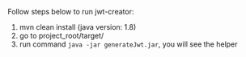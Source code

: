 Follow steps below to run jwt-creator:

1. mvn clean install (java version: 1.8)
2. go to project_root/target/
3. run command `java -jar generateJwt.jar`, you will see the helper
